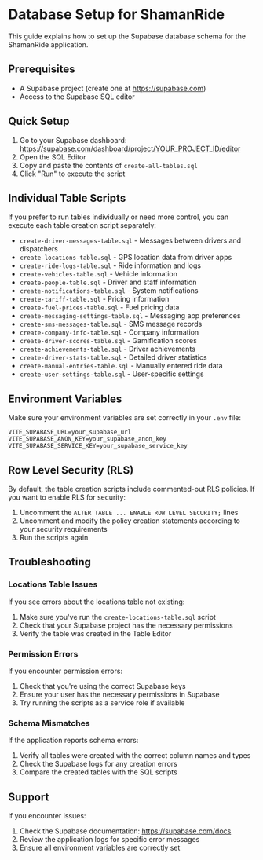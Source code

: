 # Database Setup for ShamanRide

This guide explains how to set up the Supabase database schema for the ShamanRide application.

## Prerequisites

- A Supabase project (create one at https://supabase.com)
- Access to the Supabase SQL editor

## Quick Setup

1. Go to your Supabase dashboard: https://supabase.com/dashboard/project/YOUR_PROJECT_ID/editor
2. Open the SQL Editor
3. Copy and paste the contents of `create-all-tables.sql`
4. Click "Run" to execute the script

## Individual Table Scripts

If you prefer to run tables individually or need more control, you can execute each table creation script separately:

- `create-driver-messages-table.sql` - Messages between drivers and dispatchers
- `create-locations-table.sql` - GPS location data from driver apps
- `create-ride-logs-table.sql` - Ride information and logs
- `create-vehicles-table.sql` - Vehicle information
- `create-people-table.sql` - Driver and staff information
- `create-notifications-table.sql` - System notifications
- `create-tariff-table.sql` - Pricing information
- `create-fuel-prices-table.sql` - Fuel pricing data
- `create-messaging-settings-table.sql` - Messaging app preferences
- `create-sms-messages-table.sql` - SMS message records
- `create-company-info-table.sql` - Company information
- `create-driver-scores-table.sql` - Gamification scores
- `create-achievements-table.sql` - Driver achievements
- `create-driver-stats-table.sql` - Detailed driver statistics
- `create-manual-entries-table.sql` - Manually entered ride data
- `create-user-settings-table.sql` - User-specific settings

## Environment Variables

Make sure your environment variables are set correctly in your `.env` file:

```env
VITE_SUPABASE_URL=your_supabase_url
VITE_SUPABASE_ANON_KEY=your_supabase_anon_key
VITE_SUPABASE_SERVICE_KEY=your_supabase_service_key
```

## Row Level Security (RLS)

By default, the table creation scripts include commented-out RLS policies. If you want to enable RLS for security:

1. Uncomment the `ALTER TABLE ... ENABLE ROW LEVEL SECURITY;` lines
2. Uncomment and modify the policy creation statements according to your security requirements
3. Run the scripts again

## Troubleshooting

### Locations Table Issues

If you see errors about the locations table not existing:

1. Make sure you've run the `create-locations-table.sql` script
2. Check that your Supabase project has the necessary permissions
3. Verify the table was created in the Table Editor

### Permission Errors

If you encounter permission errors:

1. Check that you're using the correct Supabase keys
2. Ensure your user has the necessary permissions in Supabase
3. Try running the scripts as a service role if available

### Schema Mismatches

If the application reports schema errors:

1. Verify all tables were created with the correct column names and types
2. Check the Supabase logs for any creation errors
3. Compare the created tables with the SQL scripts

## Support

If you encounter issues:

1. Check the Supabase documentation: https://supabase.com/docs
2. Review the application logs for specific error messages
3. Ensure all environment variables are correctly set
